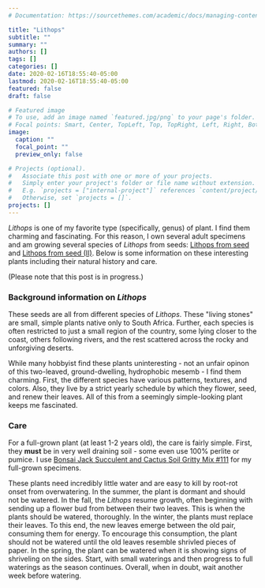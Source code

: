 ```yaml
---
# Documentation: https://sourcethemes.com/academic/docs/managing-content/

title: "Lithops"
subtitle: ""
summary: ""
authors: []
tags: []
categories: []
date: 2020-02-16T18:55:40-05:00
lastmod: 2020-02-16T18:55:40-05:00
featured: false
draft: false

# Featured image
# To use, add an image named `featured.jpg/png` to your page's folder.
# Focal points: Smart, Center, TopLeft, Top, TopRight, Left, Right, BottomLeft, Bottom, BottomRight.
image:
  caption: ""
  focal_point: ""
  preview_only: false

# Projects (optional).
#   Associate this post with one or more of your projects.
#   Simply enter your project's folder or file name without extension.
#   E.g. `projects = ["internal-project"]` references `content/project/deep-learning/index.md`.
#   Otherwise, set `projects = []`.
projects: []
---
```


*Lithops* is one of my favorite type (specifically, genus) of plant.
I find them charming and fascinating.
For this reason, I own several adult specimens and am growing several species of *Lithops* from seeds: [Lithops from seed]() and [Lithops from seed (II)]().
Below is some information on these interesting plants including their natural history and care.

(Please note that this post is in progress.)

### Background information on *Lithops*

These seeds are all from different species of *Lithops*.
These "living stones" are small, simple plants native only to South Africa.
Further, each species is often restricted to just a small region of the country, some lying closer to the coast, others following rivers, and the rest scattered across the rocky and unforgiving deserts.

While many hobbyist find these plants uninteresting - not an unfair opinon of this two-leaved, ground-dwelling, hydrophobic mesemb - I find them charming.
First, the different species have various patterns, textures, and colors.
Also, they live by a strict yearly schedule by which they flower, seed, and renew their leaves.
All of this from a seemingly simple-looking plant keeps me fascinated.

### Care

For a full-grown plant (at least 1-2 years old), the care is fairly simple.
First, they **must** be in very well draining soil - some even use 100% perlite or pumice.
I use [Bonsai Jack Succulent and Cactus Soil Gritty Mix #111](https://www.bonsaijack.com/shop/premixed-bonsai-soil/succulent-soil/2-quarts-succulent-and-cactus-soil-mix/) for my full-grown specimens.

These plants need incredibly little water and are easy to kill by root-rot onset from overwatering.
In the summer, the plant is dormant and should not be watered.
In the fall, the *Lithops* resume growth, often beginning with sending up a flower bud from between their two leaves.
This is when the plants should be watered, thoroughly.
In the winter, the plants must replace their leaves.
To this end, the new leaves emerge between the old pair, consuming them for energy.
To encourage this consumption, the plant should not be watered until the old leaves resemble shrivled pieces of paper.
In the spring, the plant can be watered when it is showing signs of shriveling on the sides.
Start, with small waterings and then progress to full waterings as the season continues.
Overall, when in doubt, wait another week before watering.
